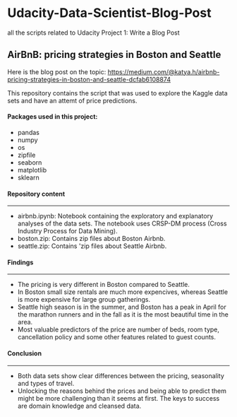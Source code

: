 # Udacity-Data-Scientist-Blog-Post
all the scripts related to Udacity Project 1: Write a Blog Post

## AirBnB: pricing strategies in Boston and Seattle
Here is the blog post on the topic: https://medium.com/@katya.h/airbnb-pricing-strategies-in-boston-and-seattle-dcfab6108874

This repository contains the script that was used to explore the Kaggle data sets and have an attemt of price predictions.

#### Packages used in this project:
 * pandas
 * numpy 
 * os
 * zipfile 
 * seaborn
 * matplotlib
 * sklearn
 
#### Repository content
________________________
* airbnb.ipynb: Notebook containing the exploratory and explanatory analyses of the data sets. The notebook uses CRSP-DM process (Cross Industry Process for Data Mining).
* boston.zip: Contains zip files about Boston Airbnb.
* seattle.zip: Contains 'zip files about Seattle Airbnb.

#### Findings
_____________
* The pricing is very different in Boston compared to Seattle.
* In Boston small size rentals are much more expencives, whereas Seattle is more expensive for large group gatherings.
* Seattle high season is in the summer, and Boston has a peak in April for the marathon runners and in the fall as  it is the most beautiful time in the area.
* Most valuable predictors of the price are number of beds, room type, cancellation policy and some other features related to guest counts.


#### Conclusion
_______________
* Both data sets show clear differences between the pricing, seasonality and types of travel.
* Unlocking the reasons behind the prices and being able to predict them might be more challenging than it seems at first. The keys to success are domain knowledge and cleansed data.
